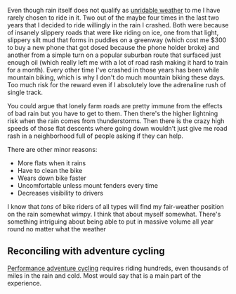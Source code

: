 Even though rain itself does not qualify as [unridable weather](Unridable%20weather.md) to me I have rarely chosen to ride in it. Two out of the maybe four times in the last two years that I decided to ride willingly in the rain I crashed. Both were because of insanely slippery roads that were like riding on ice, one from that light, slippery silt mud that forms in puddles on a greenway (which cost me $300 to buy a new phone that got dosed because the phone holder broke) and another from a simple turn on a popular suburban route that surfaced just enough oil (which really left me with a lot of road rash making it hard to train for a month). Every other time I've crashed in those years has been while mountain biking, which is why I don't do much mountain biking these days. Too much risk for the reward even if I absolutely love the adrenaline rush of single track.

You could argue that lonely farm roads are pretty immune from the effects of bad rain but you have to get to them. Then there's the higher lightning risk when the rain comes from thunderstorms. Then there is the crazy high speeds of those flat descents where going down wouldn't just give me road rash in a neighborhood full of people asking if they can help.

There are other minor reasons:

- More flats when it rains
- Have to clean the bike
- Wears down bike faster
- Uncomfortable unless mount fenders every time
- Decreases visibility to drivers

I know that *tons* of bike riders of all types will find my fair-weather position on the rain somewhat wimpy. I think that about myself somewhat. There's something intriguing about being able to put in massive volume all year round no matter what the weather

## Reconciling with adventure cycling

[Performance adventure cycling](Performance%20adventure%20cycling%20FTW.md) requires riding hundreds, even thousands of miles in the rain and cold. Most would say that is a main part of the experience.